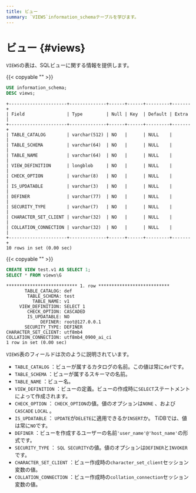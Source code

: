 ```yaml
---
title: ビュー
summary: `VIEWS`information_schemaテーブルを学びます。
---
```


# ビュー {#views}

`VIEWS`の表は、SQLビューに関する情報を提供します。

{{< copyable "" >}}

```sql
USE information_schema;
DESC views;
```

```
+----------------------+--------------+------+------+---------+-------+
| Field                | Type         | Null | Key  | Default | Extra |
+----------------------+--------------+------+------+---------+-------+
| TABLE_CATALOG        | varchar(512) | NO   |      | NULL    |       |
| TABLE_SCHEMA         | varchar(64)  | NO   |      | NULL    |       |
| TABLE_NAME           | varchar(64)  | NO   |      | NULL    |       |
| VIEW_DEFINITION      | longblob     | NO   |      | NULL    |       |
| CHECK_OPTION         | varchar(8)   | NO   |      | NULL    |       |
| IS_UPDATABLE         | varchar(3)   | NO   |      | NULL    |       |
| DEFINER              | varchar(77)  | NO   |      | NULL    |       |
| SECURITY_TYPE        | varchar(7)   | NO   |      | NULL    |       |
| CHARACTER_SET_CLIENT | varchar(32)  | NO   |      | NULL    |       |
| COLLATION_CONNECTION | varchar(32)  | NO   |      | NULL    |       |
+----------------------+--------------+------+------+---------+-------+
10 rows in set (0.00 sec)
```

{{< copyable "" >}}

```sql
CREATE VIEW test.v1 AS SELECT 1;
SELECT * FROM views\G
```

```
*************************** 1. row ***************************
       TABLE_CATALOG: def
        TABLE_SCHEMA: test
          TABLE_NAME: v1
     VIEW_DEFINITION: SELECT 1
        CHECK_OPTION: CASCADED
        IS_UPDATABLE: NO
             DEFINER: root@127.0.0.1
       SECURITY_TYPE: DEFINER
CHARACTER_SET_CLIENT: utf8mb4
COLLATION_CONNECTION: utf8mb4_0900_ai_ci
1 row in set (0.00 sec)
```

`VIEWS`表のフィールドは次のように説明されています。

-   `TABLE_CATALOG` ：ビューが属するカタログの名前。この値は常に`def`です。
-   `TABLE_SCHEMA` ：ビューが属するスキーマの名前。
-   `TABLE_NAME` ：ビュー名。
-   `VIEW_DEFINITION` ：ビューの定義。ビューの作成時に`SELECT`ステートメントによって作成されます。
-   `CHECK_OPTION` ： `CHECK_OPTION`の値。値のオプションは`NONE` 、および`CASCADE` `LOCAL` 。
-   `IS_UPDATABLE` ： `UPDATE`が`DELETE`に適用できるか`INSERT`か。 TiDBでは、値は常に`NO`です。
-   `DEFINER` ：ビューを作成するユーザーの名前`'user_name'@'host_name'`の形式です。
-   `SECURITY_TYPE` ： `SQL SECURITY`の値。値のオプションは`DEFINER`と`INVOKER`です。
-   `CHARACTER_SET_CLIENT` ：ビュー作成時の`character_set_client`セッション変数の値。
-   `COLLATION_CONNECTION` ：ビュー作成時の`collation_connection`セッション変数の値。
